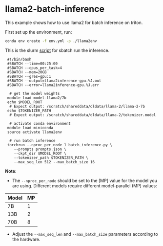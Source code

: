 # llama2-batch-inference

This example shows how to use llama2 for batch inference on triton.

First set up the environment, run:

```sh
conda env create -f env.yml -p ./llama2env
```

This is the slurm [script](./batch_inference.sh) for sbatch run the inference.

```slurm
 #!/bin/bash
 #SBATCH --time=00:25:00
 #SBATCH --cpus_per_task=4
 #SBATCH --mem=20GB
 #SBATCH --gres=gpu:1
 #SBATCH --output=llama2inference-gpu.%J.out
 #SBATCH --error=llama2inference-gpu.%J.err

  # get the model weights
 module load model-llama2/7b
 echo $MODEL_ROOT
  # Expect output: /scratch/shareddata/dldata/llama-2/llama-2-7b
 echo $TOKENIZER_PATH
  # Expect output: /scratch/shareddata/dldata/llama-2/tokenizer.model
  
  # activate conda environment
 module load miniconda
 source activate llama2env

  # run batch inference
 torchrun --nproc_per_node 1 batch_inference.py \
    --prompts prompts.json \
    --ckpt_dir $MODEL_ROOT \
    --tokenizer_path $TOKENIZER_PATH \
    --max_seq_len 512 --max_batch_size 16
```
**Note:**
- The `--nproc_per_node` should be set to the [MP] value for the model you are using. Different models require different model-parallel (MP) values:

|  Model | MP |
|--------|----|
| 7B     | 1  |
| 13B    | 2  |
| 70B    | 8  |
- Adjust the `--max_seq_len` and `--max_batch_size` parameters according to the hardware.

